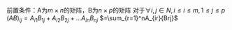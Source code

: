 前置条件：A为$m \times n$的矩阵，B为$n \times p$的矩阵
对于$\forall i,j \in N,i \leq i \leq m,1 \leq j \leq p$
$(AB)_{ij}=A_{i1}B_{1j}+A_{i2}B_{2j}+\dots A_{in}B_{nj}$
$=\sum_{r=1}^nA_{ir}{Brj}$

